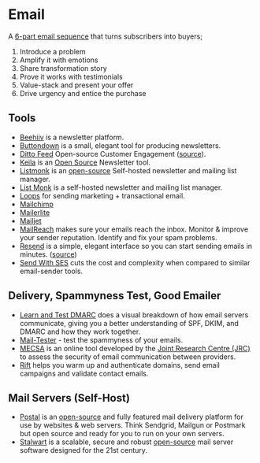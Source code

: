 # Email

A [6-part email sequence](https://entrepreneurshandbook.co/this-6-part-email-sequence-just-about-guarantees-a-four-figure-income-every-time-i-use-it-fb7e8bf90ad0) that turns subscribers into buyers;

1. Introduce a problem
2. Amplify it with emotions
3. Share transformation story
4. Prove it works with testimonials
5. Value-stack and present your offer
6. Drive urgency and entice the purchase

## Tools

- [Beehiiv](https://www.beehiiv.com) is a newsletter platform.
- [Buttondown](https://buttondown.email) is a small, elegant tool for producing newsletters.
- [Ditto Feed](https://dittofeed.com) Open-source Customer Engagement ([source](https://github.com/dittofeed/dittofeed)).
- [Keila](https://www.keila.io) is an [Open Source](https://github.com/pentacent/keila) Newsletter tool.
- [Listmonk](https://listmonk.app) is an [open-source](https://github.com/knadh/listmonk) Self-hosted newsletter and mailing list manager.
- [List Monk](https://listmonk.app) is a self-hosted newsletter and mailing list manager.
- [Loops](https://loops.so) for sending marketing + transactional email.
- [Mailchimp](https://mailchimp.com)
- [Mailerlite](https://www.mailerlite.com)
- [Mailjet](https://www.mailjet.com)
- [MailReach](https://www.mailreach.co) makes sure your emails reach the inbox. Monitor & improve your sender reputation. Identify and fix your spam problems.
- [Resend](https://resend.com/) is a simple, elegant interface so you can start sending emails in minutes. ([source](https://github.com/resendlabs))
- [Send With SES](https://sendwithses.com) cuts the cost and complexity when compared to similar email-sender tools.

## Delivery, Spammyness Test, Good Emailer

- [Learn and Test DMARC](https://www.learndmarc.com) does a visual breakdown of how email servers communicate, giving you a better understanding of SPF, DKIM, and DMARC and how they work together.
- [Mail-Tester](https://www.mail-tester.com) - test the spammyness of your emails.
- [MECSA](https://mecsa.jrc.ec.europa.eu/en/) is an online tool developed by the [Joint Research Centre (JRC)](https://joint-research-centre.ec.europa.eu/index_en) to assess the security of email communication between providers.
- [Rift](https://www.getrift.com) helps you warm up and authenticate domains, send email campaigns and validate contact emails.

## Mail Servers (Self-Host)

- [Postal](https://docs.postalserver.io) is an [open-source](https://github.com/postalserver) and fully featured mail delivery platform for use by websites & web servers. Think Sendgrid, Mailgun or Postmark but open source and ready for you to run on your own servers.
- [Stalwart](https://stalw.art) is a scalable, secure and robust [open-source](https://github.com/stalwartlabs) mail server software designed for the 21st century.